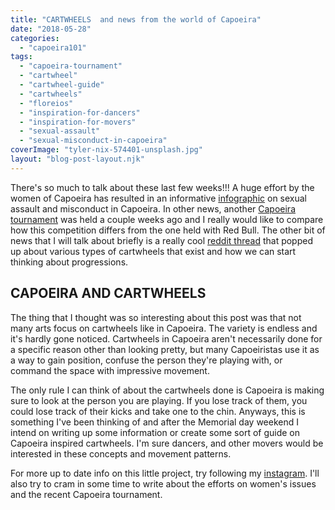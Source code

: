 ```yaml
---
title: "CARTWHEELS  and news from the world of Capoeira"
date: "2018-05-28"
categories: 
  - "capoeira101"
tags: 
  - "capoeira-tournament"
  - "cartwheel"
  - "cartwheel-guide"
  - "cartwheels"
  - "floreios"
  - "inspiration-for-dancers"
  - "inspiration-for-movers"
  - "sexual-assault"
  - "sexual-misconduct-in-capoeira"
coverImage: "tyler-nix-574401-unsplash.jpg"
layout: "blog-post-layout.njk"
---
```


There's so much to talk about these last few weeks!!! A huge effort by the women of Capoeira has resulted in an informative [infographic](https://www.facebook.com/events/133725460740755/permalink/210655886381045/) on sexual assault and misconduct in Capoeira. In other news, another [Capoeira tournament](https://www.youtube.com/watch?v=eEATKZxJXS8) was held a couple weeks ago and I really would like to compare how this competition differs from the one held with Red Bull. The other bit of news that I will talk about briefly is a really cool [reddit thread](https://www.reddit.com/r/capoeira/comments/8bz1ee/cartwheel_tutorial_beginner_to_intermediate_to/) that popped up about various types of cartwheels that exist and how we can start thinking about progressions.

## CAPOEIRA AND CARTWHEELS

The thing that I thought was so interesting about this post was that not many arts focus on cartwheels like in Capoeira. The variety is endless and it's hardly gone noticed. Cartwheels in Capoeira aren't necessarily done for a specific reason other than looking pretty, but many Capoeiristas use it as a way to gain position, confuse the person they're playing with, or command the space with impressive movement.

The only rule I can think of about the cartwheels done is Capoeira is making sure to look at the person you are playing. If you lose track of them, you could lose track of their kicks and take one to the chin. Anyways, this is something I've been thinking of and after the Memorial day weekend I intend on writing up some information or create some sort of guide on Capoeira inspired cartwheels. I'm sure dancers, and other movers would be interested in these concepts and movement patterns.

For more up to date info on this little project, try following my [instagram](https://www.instagram.com/dende_arts/). I'll also try to cram in some time to write about the efforts on women's issues and the recent Capoeira tournament.